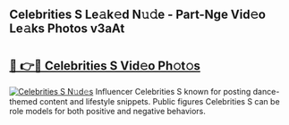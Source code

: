 ## Celebrities S Le𝚊k𝚎d N𝚞𝚍e - Part-Nge Vid𝚎o Le𝚊ks Photos v3aAt

# <h2><a href="http://fbdho9.evod.top/?m=Celebrities+S">🔗 👉🔴 Celebrities S Vid𝚎o Ph𝚘t𝚘s</a></h2>

[![Celebrities S N𝚞d𝚎s](https://i.imgur.com/8V9OHl7.gif)](http://fbdho9.evod.top/?m=Celebrities+S)
Influencer Celebrities S known for posting dance-themed content and lifestyle snippets. Public figures Celebrities S can be role models for both positive and negative behaviors. 
